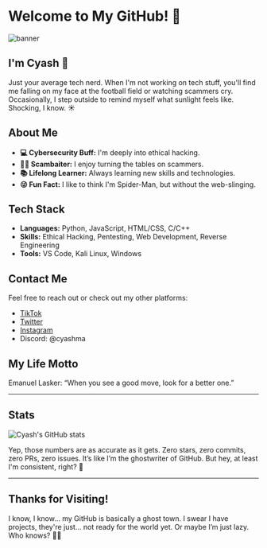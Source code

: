 # Welcome to My GitHub! 👋

![banner](https://i.pinimg.com/736x/10/7e/cd/107ecd7ff5e80120da53f7ea692083a4.jpg)

## I'm Cyash 👾

Just your average tech nerd. When I'm not working on tech stuff, you'll find me falling on my face at the football field or watching scammers cry. Occasionally, I step outside to remind myself what sunlight feels like. Shocking, I know. ☀️

## About Me

- **💻 Cybersecurity Buff:** I'm deeply into ethical hacking.
- **🕵️‍♂️ Scambaiter:** I enjoy turning the tables on scammers.
- **📚 Lifelong Learner:** Always learning new skills and technologies.
- **😜 Fun Fact:** I like to think I'm Spider-Man, but without the web-slinging.

## Tech Stack

- **Languages:** Python, JavaScript, HTML/CSS, C/C++
- **Skills:** Ethical Hacking, Pentesting, Web Development, Reverse Engineering
- **Tools:** VS Code, Kali Linux, Windows

## Contact Me

Feel free to reach out or check out my other platforms:

- [TikTok](https://tiktok.com/@_cyash_)
- [Twitter](https://x.com/cyashmash)
- [Instagram](https://instagram.com/cya3hma/)
- Discord: @cyashma

## My Life Motto

Emanuel Lasker: “When you see a good move, look for a better one.”

---

## Stats

![Cyash's GitHub stats](https://github-readme-stats.vercel.app/api?username=cyashma&show_icons=true&theme=dark)

Yep, those numbers are as accurate as it gets. Zero stars, zero commits, zero PRs, zero issues. It’s like I’m the ghostwriter of GitHub. But hey, at least I'm consistent, right? 🌟

---

## Thanks for Visiting!

I know, I know… my GitHub is basically a ghost town. I swear I have projects, they're just... not ready for the world yet. Or maybe I’m just lazy. Who knows? 👻💤

